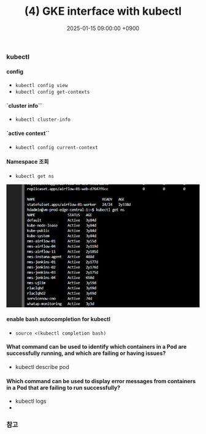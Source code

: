 ﻿---
title: "(4) GKE interface with kubectl "
date : 2025-01-15 09:00:00 +0900
categories: [Kuberntest,GKE]
tags : [gcp,wif]
---


### **kubectl**

#### **config**
- `kubectl config view`
- `kubectl config get-contexts`

#### `cluster info``
- `kubectl cluster-info`

#### `active context``
- `kubectl config current-context`

#### **Namespace 조회**
- `kubectl get ns`
  
![namespace](../assets/img/2025-01-19-k8s-kubectl/image.png)


#### **enable bash autocompletion for kubectl**
- `source <(kubectl completion bash)`


#### **What command can be used to identify which containers in a Pod are successfully running, and which are failing or having issues?**
- kubectl describe pod 


#### **Which command can be used to display error messages from containers in a Pod that are failing to run successfully?**
- kubectl logs 
- 
### 참고 

